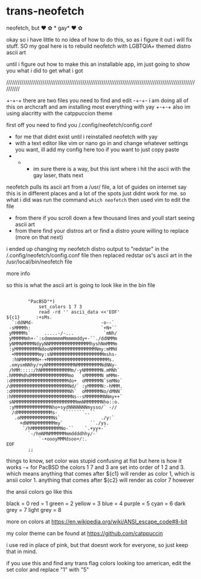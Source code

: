 # trans-neofetch
neofetch, but ♥ ✿ * gay* ♥ ✿






okay so i have little to no idea of how to do this, so as i figure it out i will fix stuff.
SO my goal here is to rebuild neofetch with LGBTQIA+ themed distro ascii art

until i figure out how to make this an installable app, im just going to show you what i did to get what i got

//////////////////////////////////////////////////////////////////////////////////////////////////////////

+-+-+ there are two files you need to find and edit
-+-+- i am doing all of this on archcraft and am installing most everything with yay
+-+-+ also im using alacritty with the catppuccion theme

first off you need to find you /.config/neofetch/config.conf
- for me that didnt exist until i reinstalled neofetch with yay
- with a text editor like vim or nano go in and change whatever settings you want, ill add my config here too if you want to just copy paste
-   -   - im sure there is a way, but this isnt where i hit the ascii with the gay laser, thats next


neofetch pulls its ascii art from a /usr/ file, a lot of guides on internet say this is in different places and a lot of the spots just didnt work for me.
so what i did was run the command ` which neofetch ` then used vim to edit the file
- from there if you scroll down a few thousand lines and youll start seeing ascii art
- from there find your distros art or find a distro youre willing to replace (more on that next)


i ended up changing my neofetch distro output to "redstar" in the /.config/neofetch/config.conf file
then replaced redstar os's ascii art in the /usr/local/bin/neofetch file







more info




so this is what the ascii art is going to look like in the bin file

```

        "PacBSD"*)
            set_colors 1 7 3
            read -rd '' ascii_data <<'EOF'
${c1}      :+sMs.
  `:ddNMd-                         -o--`
 -sMMMMh:                          `+N+``
 yMMMMMs`     .....-/-...           `mNh/
 yMMMMMmh+-`:sdmmmmmmMmmmmddy+-``./ddNMMm
 yNMMNMMMMNdyyNNMMMMMMMMMMMMMMMhyshNmMMMm
 :yMMMMMMMMMNdooNMMMMMMMMMMMMMMMMNmy:mMMd
  +MMMMMMMMMmy:sNMMMMMMMMMMMMMMMMMMMmshs-
  :hNMMMMMMN+-+MMMMMMMMMMMMMMMMMMMMMMMs.
 .omysmNNhy/+yNMMMMMMMMMMNMMMMMMMMMNdNNy-
 /hMM:::::/hNMMMMMMMMMMMm/-yNMMMMMMN.mMNh`
.hMMMMdhdMMMMMMMMMMMMMMmo  `sMMMMMMN mMMm-
:dMMMMMMMMMMMMMMMMMMMMMdo+  oMMMMMMN`smMNo`
/dMMMMMMMMMMMMMMMMMMMMMNd/` :yMMMMMN:-hMMM.
:dMMMMMMMMMMMMMMMMMMMMMNh`  oMMMMMMNo/dMNN`
:hMMMMMMMMMMMMMMMMMMMMMMNs--sMMMMMMMNNmy++`
 sNMMMMMMMMMMMMMMMMMMMMMMMmmNMMMMMMNho::o.
 :yMMMMMMMMMMMMMNho+sydNNNNNNNmysso/` -//
  /dMMMMMMMMMMMMMs-  ````````..``
   .oMMMMMMMMMMMMNs`               ./y:`
     +dNMMNMMMMMMMmy`          ``./ys.
      `/hMMMMMMMMMMMNo-``    `.+yy+-`
        `-/hmNMNMMMMMMmmddddhhy/-`
            `-+oooyMMMdsoo+/:.
EOF
        ;;
```
       
things to know, set color was stupid confusing at fist but here is how it works
-+ for PacBSD the colors 1 7 and 3 are set into order of 1 2 and 3. which means anything that comes after ${c1} will render as color 1, which is ansii color 1. anything that comes after ${c2} will render as color 7 however

the ansii colors go like this

black       =     0
red         =     1
green       =     2
yellow      =     3
blue        =     4
purple      =     5
cyan        =     6
dark grey   =     7
light grey  =     8

more on colors at https://en.wikipedia.org/wiki/ANSI_escape_code#8-bit

my color theme can be found at https://github.com/catppuccin

i use red in place of pink, but that doesnt work for everyone, so just keep that in mind. 

if you use this and find any trans flag colors looking too american, edit the set color and replace "1" with "5"
